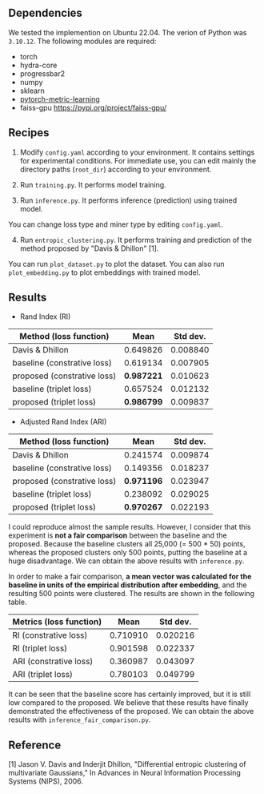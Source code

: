 ## Dependencies
We tested the implemention on Ubuntu 22.04. The verion of Python was `3.10.12`. The following modules are required:

- torch
- hydra-core
- progressbar2
- numpy
- sklearn
- [pytorch-metric-learning](https://github.com/KevinMusgrave/pytorch-metric-learning#installation) 
- faiss-gpu https://pypi.org/project/faiss-gpu/


## Recipes
1. Modify `config.yaml` according to your environment. It contains settings for experimental conditions. For immediate use, you can edit mainly the directory paths (`root_dir`) according to your environment.

2. Run `training.py`. It performs model training.

3. Run `inference.py`. It performs inference (prediction) using trained model.

You can change loss type and miner type by editing `config.yaml`.

4. Run `entropic_clustering.py`. It performs training and prediction of the method proposed by "Davis & Dhillon" [1].

You can run `plot_dataset.py` to plot the dataset. You can also run `plot_embedding.py` to plot embeddings with trained model.

## Results

* Rand Index (RI)

| Method (loss function)| Mean | Std dev. |
| --- | --- | --- |
| Davis & Dhillon | 0.649826 | 0.008840 |
| baseline</span> (constrative loss) | 0.619134 | 0.007905 |
| proposed</span> (constrative loss) | **0.987221** | 0.010623 |
| baseline</span> (triplet loss) | 0.657524 | 0.012132 |
| proposed</span> (triplet loss) | **0.986799** | 0.009837 |

* Adjusted Rand Index (ARI)

| Method (loss function)| Mean | Std dev. |
| --- | --- | --- |
| Davis & Dhillon | 0.241574 | 0.009874 |
| baseline (constrative loss) | 0.149356 | 0.018237 |
| proposed (constrative loss) | **0.971196** | 0.023947 |
| baseline (triplet loss) | 0.238092 | 0.029025 |
| proposed (triplet loss) | **0.970267** | 0.022193 |

I could reproduce almost the sample results. However, I consider that this experiment is **not a fair comparison** between the baseline and the proposed. Because the baseline clusters all 25,000 (= 500 * 50) points, whereas the proposed clusters only 500 points, putting the baseline at a huge disadvantage. We can obtain the above results with `inference.py`.

In order to make a fair comparison, **a mean vector was calculated for the baseline in units of the empirical distribution after embedding**, and the resulting 500 points were clustered. The results are shown in the following table.

| Metrics (loss function)| Mean | Std dev. |
| --- | --- | --- |
|RI (constrative loss) | 0.710910 | 0.020216 |
|RI (triplet loss) | 0.901598 | 0.022337 |
|ARI (constrative loss) | 0.360987  | 0.043097 |
|ARI (triplet loss) | 0.780103 | 0.049799 |

It can be seen that the baseline score has certainly improved, but it is still low compared to the proposed. We believe that these results have finally demonstrated the effectiveness of the proposed.
We can obtain the above results with `inference_fair_comparison.py`.

## Reference
[1] Jason V. Davis and Inderjit Dhillon, "Differential entropic
    clustering of multivariate Gaussians," In Advances in Neural
    Information Processing Systems (NIPS), 2006.

